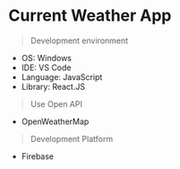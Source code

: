 # Current Weather App

> Development environment

- OS: Windows
- IDE: VS Code
- Language: JavaScript
- Library: React.JS

> Use Open API

- OpenWeatherMap

> Development Platform

- Firebase
